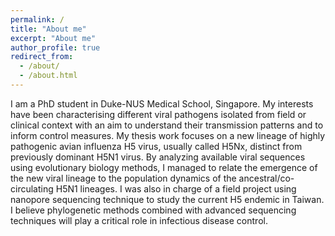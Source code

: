 ```yaml
---
permalink: /
title: "About me"
excerpt: "About me"
author_profile: true
redirect_from: 
  - /about/
  - /about.html
---
```


I am a PhD student in Duke-NUS Medical School, Singapore. My interests have been characterising different viral pathogens isolated from field or clinical context with an aim to understand their transmission patterns and to inform control measures. My thesis work focuses on a new lineage of highly pathogenic avian influenza H5 virus, usually called H5Nx, distinct from previously dominant H5N1 virus. By analyzing available viral sequences using evolutionary biology methods, I managed to relate the emergence of the new viral lineage to the population dynamics of the ancestral/co-circulating H5N1 lineages. I was also in charge of a field project using nanopore sequencing technique to study the current H5 endemic in Taiwan. I believe phylogenetic methods combined with advanced sequencing techniques will play a critical role in infectious disease control. 
